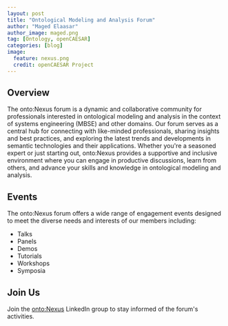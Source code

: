 ```yaml
---
layout: post
title: "Ontological Modeling and Analysis Forum"
author: "Maged Elaasar"
author_image: maged.png
tag: [Ontology, openCAESAR]
categories: [blog]
image:
  feature: nexus.png
  credit: openCAESAR Project
---
```


## Overview

The onto:Nexus forum is a dynamic and collaborative community for professionals interested in ontological modeling and analysis in the context of systems engineering (MBSE) and other domains. Our forum serves as a central hub for connecting with like-minded professionals, sharing insights and best practices, and exploring the latest trends and developments in semantic technologies and their applications. Whether you're a seasoned expert or just starting out, onto:Nexus provides a supportive and inclusive environment where you can engage in productive discussions, learn from others, and advance your skills and knowledge in ontological modeling and analysis.

## Events

The onto:Nexus forum offers a wide range of engagement events designed to meet the diverse needs and interests of our members including:
- Talks
- Panels
- Demos
- Tutorials
- Workshops
- Symposia

## Join Us

Join the [onto:Nexus](https://www.linkedin.com/groups/14235207/) LinkedIn group to stay informed of the forum's activities.